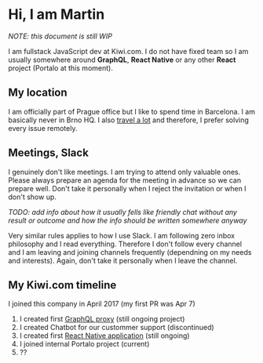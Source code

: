 # Hi, I am Martin

_NOTE: this document is still WIP_

I am fullstack JavaScript dev at Kiwi.com. I do not have fixed team so I am usually somewhere around **GraphQL**, **React Native** or any other **React** project (Portalo at this moment).

## My location

I am officially part of Prague office but I like to spend time in Barcelona. I am basically never in Brno HQ. I also [travel a lot](https://nomadlist.com/@mrtnzlml) and therefore, I prefer solving every issue remotely.

## Meetings, Slack

I genuinely don't like meetings. I am trying to attend only valuable ones. Please always prepare an agenda for the meeting in advance so we can prepare well. Don't take it personally when I reject the invitation or when I don't show up.

_TODO: add info about how it usually fells like friendly chat without any result or outcome and how the info should be written somewhere anyway_

Very similar rules applies to how I use Slack. I am following zero inbox philosophy and I read everything. Therefore I don't follow every channel and I am leaving and joining channels frequently (dependning on my needs and interests). Again, don't take it personally when I leave the channel.

## My Kiwi.com timeline

I joined this company in April 2017 (my first PR was Apr 7)

1. I created first [GraphQL proxy](https://github.com/kiwicom/graphql) (still ongoing project)
2. I created Chatbot for our custommer support (discontinued)
3. I created first [React Native application](https://github.com/kiwicom/mobile) (still ongoing)
4. I joined internal Portalo project (current)
5. ??

